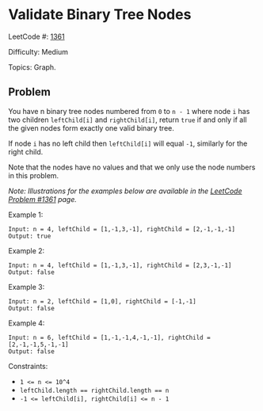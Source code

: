 # Validate Binary Tree Nodes

LeetCode #: [1361](https://leetcode.com/problems/validate-binary-tree-nodes/)

Difficulty: Medium

Topics: Graph.

## Problem

You have n binary tree nodes numbered from `0` to `n - 1` where node `i` has two children `leftChild[i]` and `rightChild[i]`, return `true` if and only if all the given nodes form exactly one valid binary tree.

If node `i` has no left child then `leftChild[i]` will equal `-1`, similarly for the right child.

Note that the nodes have no values and that we only use the node numbers in this problem.

*Note: Illustrations for the examples below are available in the [LeetCode Problem #1361](https://leetcode.com/problems/validate-binary-tree-nodes/) page.*

Example 1:

```text
Input: n = 4, leftChild = [1,-1,3,-1], rightChild = [2,-1,-1,-1]
Output: true
```

Example 2:

```text
Input: n = 4, leftChild = [1,-1,3,-1], rightChild = [2,3,-1,-1]
Output: false
```

Example 3:

```text
Input: n = 2, leftChild = [1,0], rightChild = [-1,-1]
Output: false
```

Example 4:

```text
Input: n = 6, leftChild = [1,-1,-1,4,-1,-1], rightChild = [2,-1,-1,5,-1,-1]
Output: false
```

Constraints:

* `1 <= n <= 10^4`
* `leftChild.length == rightChild.length == n`
* `-1 <= leftChild[i], rightChild[i] <= n - 1`
